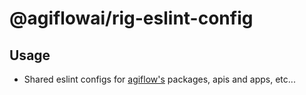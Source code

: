 # @agiflowai/rig-eslint-config

## Usage
- Shared eslint configs for [agiflow's](https://agiflow.io) packages, apis and apps, etc...  

